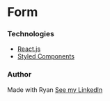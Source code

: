 <h1> Form</h1>

<h3 >Technologies</h3>
<ul>
    <li> <a href='https://pt-br.reactjs.org/'> React.js </a> </li>
    <li> <a href='https://styled-components.com/'> Styled Components </a> </li>
</ul>

<h3> Author </h3>

Made with Ryan [See my LinkedIn](https://www.linkedin.com/in/ryanns7/)

